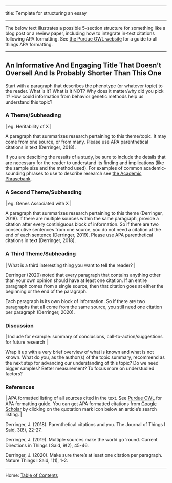 ----------

title: Template for structuring an essay

----------

The below text illustrates a possible 5-section structure for something like a blog post or a review paper, including how to integrate in-text citations following APA formatting. See [the Purdue OWL website](https://owl.purdue.edu/owl/research_and_citation/apa_style/apa_formatting_and_style_guide/general_format.html) for a guide to all things APA formatting.

---------------------------------------------

## An Informative And Engaging Title That Doesn’t Oversell And Is Probably Shorter Than This One

Start with a paragraph that describes the phenotype (or whatever topic) to the reader. What is it? What is it NOT? Why does it matter/why did you pick it? How could information from behavior genetic methods help us understand this topic?

### A Theme/Subheading

| eg. Heritability of X |

A paragraph that summarizes research pertaining to this theme/topic. It may come from one source, or from many. Please use APA parenthetical citations in text (Derringer, 2018).

If you are descibing the results of a study, be sure to include the details that are necessary for the reader to understand its finding and implications (like the sample size and the method used). For examples of common academic-sounding phrases to use to describe research see [the Academic Phrasebank](http://www.phrasebank.manchester.ac.uk/).

### A Second Theme/Subheading

| eg. Genes Associated with X |

A paragraph that summarizes research pertaining to this theme (Derringer, 2018). If there are multiple sources within the same paragraph, provide a citation after every continiguous block of information. So if there are two consecutive sentences from one source, you do not need a citation at the end of each sentence (Derringer, 2019). Please use APA parenthetical citations in text (Derringer, 2018).

### A Third Theme/Subheading

| What is a third interesting thing you want to tell the reader? |

Derringer (2020) noted that every paragraph that contains anything other than your own opinion should have at least one citation. If an entire paragraph comes from a single source, then that citation goes at either the beginning or the end of the paragraph.

Each paragraph is its own block of information. So if there are two paragraphs that all come from the same source, you still need one citation per paragraph (Derringer, 2020).

### Discussion

| Include for example: summary of conclusions, call-to-action/suggestions for future research |

Wrap it up with a very brief overview of what is known and what is not known. What do you, as the author(s) of the topic summary, recommend as the next step for advancing our understanding of this topic? Do we need bigger samples? Better measurement? To focus more on understudied factors?

### References

| APA formatted listing of all sources cited in the text. See [Purdue OWL](https://owl.purdue.edu/owl/research_and_citation/apa_style/apa_formatting_and_style_guide/reference_list_articles_in_periodicals.html) for APA formatting guide. You can get APA formatted citations from [Google Scholar](https://scholar.google.com/) by clicking on the quotation mark icon below an article’s search listing. |

Derringer, J. (2018). Parenthetical citations and you. The Journal of Things I Said, 3(6), 22-27.

Derringer, J. (2019). Multiple sources make the world go ‘round. Current Directions in Things I Said, 9(2), 45-46.

Derringer, J. (2020). Make sure there’s at least one citation per paragraph. Nature Things I Said, 1(1), 1-2.

------------------------------------------------

Home: [Table of Contents](../README.md)
